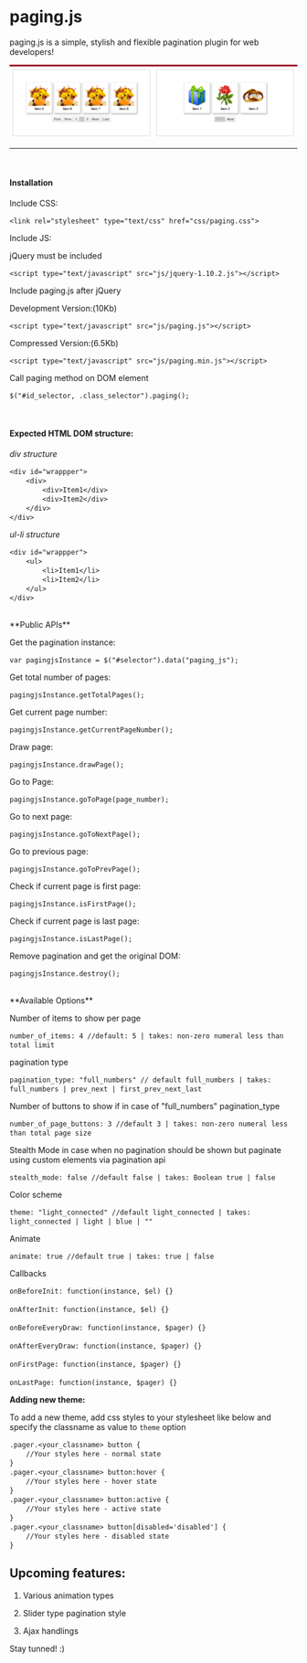 paging.js
=========

paging.js is a simple, stylish and flexible pagination plugin for web developers!

![paginate](https://github.com/bvjebin/paging.js/blob/master/img/pagingjs.png)

----------------------------------------------------------------------

<br>
<h4>Installation</h4>

Include CSS:

	<link rel="stylesheet" type="text/css" href="css/paging.css">

Include JS: 

jQuery must be included 

	<script type="text/javascript" src="js/jquery-1.10.2.js"></script> 

Include paging.js after jQuery

Development Version:(10Kb)

	<script type="text/javascript" src="js/paging.js"></script>

Compressed Version:(6.5Kb)

	<script type="text/javascript" src="js/paging.min.js"></script>

Call paging method on DOM element

	$("#id_selector, .class_selector").paging(); 


<br>
<h4>Expected HTML DOM structure:</h4>

<em>div structure</em>

	<div id="wrappper">
		<div>
			<div>Item1</div>
			<div>Item2</div>
		</div>
	</div>

<em>ul-li structure</em>

	<div id="wrappper">
		<ul>
			<li>Item1</li>
			<li>Item2</li>
		</ul>
	</div>

<br>
**Public APIs**

Get the pagination instance: 

	var pagingjsInstance = $("#selector").data("paging_js");

Get total number of pages:

	pagingjsInstance.getTotalPages();

Get current page number:

	pagingjsInstance.getCurrentPageNumber();

Draw page:

	pagingjsInstance.drawPage();

Go to Page: 

	pagingjsInstance.goToPage(page_number);

Go to next page:

	pagingjsInstance.goToNextPage();

Go to previous page:

	pagingjsInstance.goToPrevPage();

Check if current page is first page:

	pagingjsInstance.isFirstPage();

Check if current page is last page:

	pagingjsInstance.isLastPage();

Remove pagination and get the original DOM:

	pagingjsInstance.destroy();

<br>
**Available Options**

Number of items to show per page

	number_of_items: 4 //default: 5 | takes: non-zero numeral less than total limit

pagination type

	pagination_type: "full_numbers" // default full_numbers | takes: full_numbers | prev_next | first_prev_next_last

Number of buttons to show if in case of "full_numbers" pagination_type

	number_of_page_buttons: 3 //default 3 | takes: non-zero numeral less than total page size

Stealth Mode in case when no pagination should be shown but paginate using custom elements via pagination api

	stealth_mode: false //default false | takes: Boolean true | false

Color scheme

	theme: "light_connected" //default light_connected | takes: light_connected | light | blue | ""

Animate

	animate: true //default true | takes: true | false

Callbacks

	onBeforeInit: function(instance, $el) {}

	onAfterInit: function(instance, $el) {}

	onBeforeEveryDraw: function(instance, $pager) {}

	onAfterEveryDraw: function(instance, $pager) {}

	onFirstPage: function(instance, $pager) {}

	onLastPage: function(instance, $pager) {}

**Adding new theme:**

To add a new theme, add css styles to your stylesheet like below and specify the classname as value to <code>theme</code> option

	.pager.<your_classname> button {
		//Your styles here - normal state
	}
	.pager.<your_classname> button:hover {
		//Your styles here - hover state
	}
	.pager.<your_classname> button:active {
		//Your styles here - active state
	}
	.pager.<your_classname> button[disabled='disabled'] {
		//Your styles here - disabled state
	}

Upcoming features:
------------------
1) Various animation types

2) Slider type pagination style

3) Ajax handlings


Stay tunned! :)

